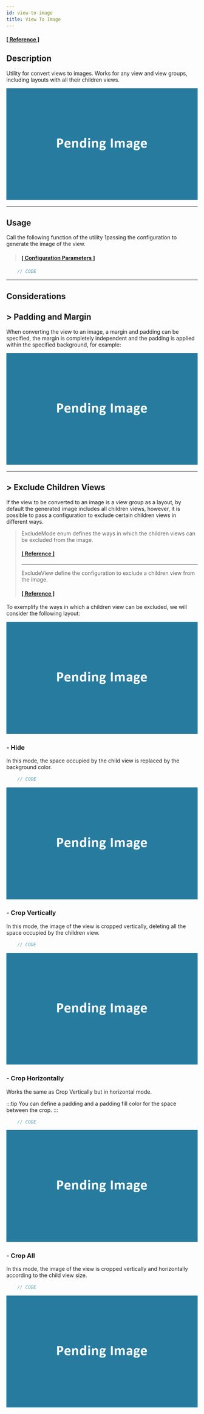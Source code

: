 ```yaml
---
id: view-to-image
title: View To Image
---
```


#### <a href="../reference/androidutils/com.jeovanimartinez.androidutils.web/-system-web-browser/index.html" target="_blank"><b>[ Reference ]</b></a>

## Description

Utility for convert views to images. Works for any view and view groups, including layouts with all their children views.

![img](../img/pending-image.png)

---

## Usage

Call the following function of the utility 1passing the configuration to generate the image of the view.

> #### <a href="../reference/androidutils/com.jeovanimartinez.androidutils.about/-about-app-config/index.html" target="_blank"><b>[ Configuration Parameters  ]</b></a>

```kotlin
    // CODE
```

---

## Considerations

## > Padding and Margin

When converting the view to an image, a margin and padding can be specified, the margin is completely independent and the padding is applied within 
the specified background, for example:

![img](../img/pending-image.png)

---

## > Exclude Children Views

If the view to be converted to an image is a view group as a layout, by default the generated image includes all children views, however, it is 
possible to pass a configuration to exclude certain children views in different ways.

> ExcludeMode enum defines the ways in which the children views can be excluded from the image.
> #### <a href="../reference/androidutils/com.jeovanimartinez.androidutils.watermark.config/-watermark-position/index.html" target="_blank"><b>[ Reference ]</b></a>
> ---
> ExcludeView define the configuration to exclude a children view from the image.
> #### <a href="../reference/androidutils/com.jeovanimartinez.androidutils.watermark.config/-watermark-position/index.html" target="_blank"><b>[ Reference ]</b></a>

To exemplify the ways in which a children view can be excluded, we will consider the following layout:

![img](../img/pending-image.png)

### - Hide

In this mode, the space occupied by the child view is replaced by the background color.

```kotlin
    // CODE
```

![img](../img/pending-image.png)

### - Crop Vertically

In this mode, the image of the view is cropped vertically, deleting all the space occupied by the children view.

```kotlin
    // CODE
```

![img](../img/pending-image.png)

### - Crop Horizontally

Works the same as Crop Vertically but in horizontal mode.

:::tip
You can define a padding and a padding fill color for the space between the crop.
:::

```kotlin
    // CODE
```

![img](../img/pending-image.png)

### - Crop All

In this mode, the image of the view is cropped vertically and horizontally according to the child view size.

```kotlin
    // CODE
```

![img](../img/pending-image.png)
